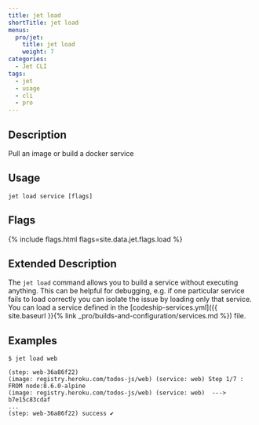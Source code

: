 ```yaml
---
title: jet load
shortTitle: jet load
menus:
  pro/jet:
    title: jet load
    weight: 7
categories:
  - Jet CLI
tags:
  - jet
  - usage
  - cli
  - pro
---
```


## Description
Pull an image or build a docker service

## Usage

```
jet load service [flags]
```

## Flags

{% include flags.html flags=site.data.jet.flags.load %}

## Extended Description
The `jet load` command allows you to build a service without executing anything. This can be helpful for debugging, e.g. if one particular service fails to load correctly you can isolate the issue by loading only that service. You can load a service defined in the [codeship-services.yml]({{ site.baseurl }}{% link _pro/builds-and-configuration/services.md %}) file.

## Examples

```shell
$ jet load web

(step: web-36a86f22)
(image: registry.heroku.com/todos-js/web) (service: web) Step 1/7 : FROM node:8.6.0-alpine
(image: registry.heroku.com/todos-js/web) (service: web)  ---> b7e15c83cdaf
...
(step: web-36a86f22) success ✔
```
